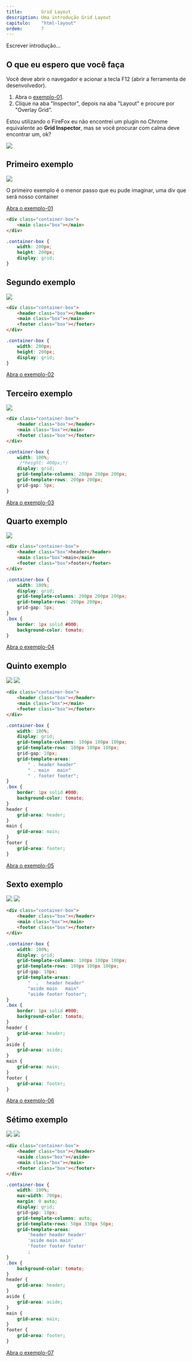 ```yaml
---
title:       Grid Layout
description: Uma introdução Grid Layout
capitulo:    "html-layout"
ordem:       7
---
```


Escrever introdução...



## O que eu espero que você faça

Você deve abrir o navegador e acionar a tecla F12 (abrir a ferramenta de desenvolvedor).

1. Abra o [exemplo-01](exemplo-01.html).
2. Clique na aba "Inspector", depois na aba "Layout" e procure por "Overlay Grid".

Estou utilizando o FireFox eu não encontrei um plugin no Chrome equivalente ao __Grid Inspector__, mas se você procurar
com calma deve encontrar um, ok?

![](grid-inspector.png-)



## Primeiro exemplo

![](exemplo-01.png)

O primeiro exemplo é o menor passo que eu pude imaginar, uma div que será nosso container

<a href="exemplo-01.html" class="btn btn-primary">Abra o exemplo-01</a>

```html
<div class="container-box">
    <main class="box"></main>
</div>
```

```css
.container-box {
    width: 200px;
    height: 200px;
    display: grid;
}
```




## Segundo exemplo

![](exemplo-02.png)

```html
<div class="container-box">
    <header class="box"></header>
    <main class="box"></main>
    <footer class="box"></footer>
</div>
```

```css
.container-box {
    width: 200px;
    height: 200px;
    display: grid;
}
```

<a href="exemplo-02.html" class="btn btn-primary">Abra o exemplo-02</a>



## Terceiro exemplo

![](exemplo-03.png)

```html
<div class="container-box">
    <header class="box"></header>
    <main class="box"></main>
    <footer class="box"></footer>
</div>
```

```css
.container-box {
    width: 100%;
     /*height: 400px;*/
    display: grid;
    grid-template-columns: 200px 200px 200px;
    grid-template-rows: 200px 200px;
    grid-gap: 5px;
}
```

<a href="exemplo-03.html" class="btn btn-primary">Abra o exemplo-03</a>



## Quarto exemplo

![](exemplo-04.png)

```html
<div class="container-box">
    <header class="box">header</header>
    <main class="box">main</main>
    <footer class="box">footer</footer>
</div>
```

```css
.container-box {
    width: 100%;
    display: grid;
    grid-template-columns: 200px 200px 200px;
    grid-template-rows: 200px 200px;
    grid-gap: 5px;
}
.box {
    border: 1px solid #000;
    background-color: tomato;
}
```

<a href="exemplo-04.html" class="btn btn-primary">Abra o exemplo-04</a>


## Quinto exemplo

![](exemplo-05.png)
![](exemplo-05-grid.png)

```html
<div class="container-box">
    <header class="box"></header>
    <main class="box"></main>
    <footer class="box"></footer>
</div>
```

```css
.container-box {
    width: 100%;
    display: grid;
    grid-template-columns: 100px 100px 100px;
    grid-template-rows: 100px 100px 100px;
    grid-gap: 10px;
    grid-template-areas:
        " . header header"
        " . main   main"
        " . footer footer";
}
.box {
    border: 1px solid #000;
    background-color: tomato;
}
header {
    grid-area: header;
}
main {
    grid-area: main;
}
footer {
    grid-area: footer;
}
```

<a href="exemplo-05.html" class="btn btn-primary">Abra o exemplo-05</a>


## Sexto exemplo

![](exemplo-06.png)
![](exemplo-06-grid.png)

```html
<div class="container-box">
    <header class="box"></header>
    <main class="box"></main>
    <footer class="box"></footer>
</div>
```

```css
.container-box {
    width: 100%;
    display: grid;
    grid-template-columns: 100px 100px 100px;
    grid-template-rows: 100px 100px 100px;
    grid-gap: 10px;
    grid-template-areas:
        "  .   header header"
        "aside main   main"
        "aside footer footer";
}
.box {
    border: 1px solid #000;
    background-color: tomato;
}
header {
    grid-area: header;
}
aside {
    grid-area: aside;
}
main {
    grid-area: main;
}
footer {
    grid-area: footer;
}
```

<a href="exemplo-06.html" class="btn btn-primary">Abra o exemplo-06</a>



## Sétimo exemplo

![](exemplo-07.png)
![](exemplo-07-grid.png)

```html
<div class="container-box">
    <header class="box"></header>
    <aside class="box"></aside>
    <main class="box"></main>
    <footer class="box"></footer>
</div>
```

```css
.container-box {
    width: 100%;
    max-width: 700px;
    margin: 0 auto;
    display: grid;
    grid-gap: 10px;
    grid-template-columns: auto;
    grid-template-rows: 50px 330px 50px;
    grid-template-areas:
        'header header header'
        'aside main main'
        'footer footer footer'
        ;
}
.box {
    background-color: tomato;
}
header {
    grid-area: header;
}
aside {
    grid-area: aside;
}
main {
    grid-area: main;
}
footer {
    grid-area: footer;
}
```

<a href="exemplo-07.html" class="btn btn-primary">Abra o exemplo-07</a>
